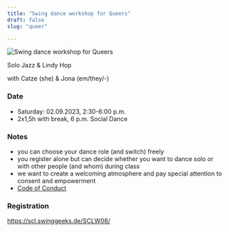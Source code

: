 ```yaml
---
title: "Swing dance workshop for Queers"
draft: false
slug: "queer"

---
```


![Swing dance workshop for Queers](../summer_queers.png)

Solo Jazz & Lindy Hop

with Catze (she) & Jona (em/they/-)

### Date
- Saturday: 02.09.2023, 2:30-6:00 p.m.
- 2x1,5h with break, 6 p.m. Social Dance

### Notes
- you can choose your dance role (and switch) freely
- you register alone but can decide whether you want to dance solo or with other people (and whom) during class
- we want to create a welcoming atmosphere and pay special attention to consent and empowerment
- [Code of Conduct](https://docs.google.com/document/d/1EpcW5ju8RwoBK17TJuWFc2o_GQM9j8C42rYCSFf-o08/edit)

### Registration
https://scl.swinggeeks.de/SCLW08/

